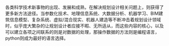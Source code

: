 各类科学技术新事物的出现、发展和成熟，在解决规划设计相关问题上，则获得了更多新方法途径。当参数化技术、地理信息系统、大数据分析、机器学习、BIM建筑信息模型、复杂系统、虚拟/混合现实、机器人建造等不断冲击着规划设计领域时，似乎庞大繁杂的让规划设计者应接不暇、无所适从，而这些内容的核心，以及可以建立各项之间联系的则是对数据的处理，那操作数据的方法则是编程语言，python则成为最好的语言选择。
